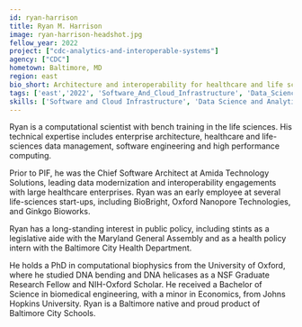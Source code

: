 ```yaml
---
id: ryan-harrison
title: Ryan M. Harrison
image: ryan-harrison-headshot.jpg
fellow_year: 2022
project: ["cdc-analytics-and-interoperable-systems"]
agency: ["CDC"]
hometown: Baltimore, MD
region: east
bio_short: Architecture and interoperability for healthcare and life sciences.
tags: ['east','2022', 'Software_And_Cloud_Infrastructure', 'Data_Science_And_Analytics']
skills: ['Software and Cloud Infrastructure', 'Data Science and Analytics']
---
```


Ryan is a computational scientist with bench training in the life sciences. His technical expertise includes enterprise architecture, healthcare and life-sciences data management, software engineering and high performance computing.

Prior to PIF, he was the Chief Software Architect at Amida Technology Solutions, leading data modernization and interoperability engagements with large healthcare enterprises. Ryan was an early employee at several life-sciences start-ups, including BioBright, Oxford Nanopore Technologies, and Ginkgo Bioworks.

Ryan has a long-standing interest in public policy, including stints as a legislative aide with the Maryland General Assembly and as a health policy intern with the Baltimore City Health Department.

He holds a PhD in computational biophysics from the University of Oxford, where he studied DNA bending and DNA helicases as a NSF Graduate Research Fellow and NIH-Oxford Scholar. He received a Bachelor of Science in biomedical engineering, with a minor in Economics, from Johns Hopkins University. Ryan is a Baltimore native and proud product of Baltimore City Schools.
